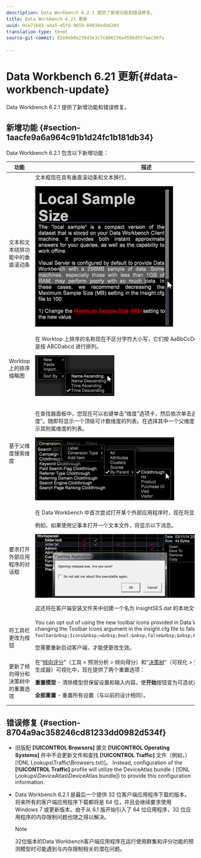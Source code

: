 ```yaml
---
description: Data Workbench 6.2.1 提供了新增功能和错误修复。
title: Data Workbench 6.21 更新
uuid: 0ce71b03-ada5-45fd-9659-0403bedbd2dd
translation-type: tm+mt
source-git-commit: 82e8eb0e239d3e3c7c686236a459bd557aec96fe

---
```



# Data Workbench 6.21 更新{#data-workbench-update}

Data Workbench 6.2.1 提供了新增功能和错误修复。

## 新增功能 {#section-1aacfe9a6a964c91b1d24fc1b181db34}

Data Workbench 6.2.1 包含以下新增功能：

<table id="table_E28A6D31E7D941F7A0C2048F0F0F7838"> 
 <thead> 
  <tr> 
   <th colname="col1" class="entry"> 功能 </th> 
   <th colname="col2" class="entry"> 描述 </th> 
  </tr> 
 </thead>
 <tbody> 
  <tr> 
   <td colname="col1"> 文本和文本绕排功能中的垂直滚动条 </td> 
   <td colname="col2"> 文本框现在具有垂直滚动条和文本换行。 <p> <img placement="break" id="image_73F372819A2D4FB292402AC13E5196B9" src="assets/scroll_bar.png" /> </p> </td> 
  </tr> 
  <tr> 
   <td colname="col1"> Worktop 上的排序缩略图 </td> 
   <td colname="col2"> 在 Worktop 上排序的名称现在不区分字符大小写，它们按 AaBbCcDd 字母顺序进行排列，而不是按 ABCDabcd 进行排列。 <p> <img placement="break" id="image_DD98A3BEC0EC44EB82D877238F02F588" src="assets/sort_by_621.png" /> </p> </td> 
  </tr> 
  <tr> 
   <td colname="col1"> 基于父维度搜索维度 </td> 
   <td colname="col2"> <p>在查找器面板中，您现在可以右键单击“维度”选项卡，然后依次单击选择“维度类型”&gt;“按父维度”。随即将显示一个顶级可计数维度的列表。在选择其中一个父维度之后，将会在搜索结果中显示其附属维度的列表。 </p> <img placement="break" id="image_9C74DDC5FC0448F5A039B97CE7DAD420" src="assets/dim_parent_621.png" /> </td> 
  </tr> 
  <tr> 
   <td colname="col1"> 要求打开外部应用程序的对话框 </td> 
   <td colname="col2"> <p>在 Data Workbench 中首次尝试打开某个外部应用程序时，现在将显示一个对话框。 </p> <p>例如，如果使用记事本打开一个文本文件，将显示以下消息。 </p> <img placement="break" id="image_B4F2EB65B8ED4A5F97BF627E41F6E3E8" src="assets/open_exe_621.png" /> <p>这还将在客户端安装文件夹中创建一个名为 <span class="filepath">InsightSES.dat</span> 的本地文件。 </p> </td> 
  </tr> 
  <tr> 
   <td colname="col1"> 将工具栏更改为按钮 </td> 
   <td colname="col2"> You can opt out of using the new toolbar icons provided in Data Workbench 6.2. by changing the <span class="filepath"> Toolbar Icons </span> argument in the <span class="filepath"> insight.cfg </span> file to <span class="filepath"> false </span>. <code> Toolbar&amp;nbsp;Icons&amp;nbsp;=&amp;nbsp;bool:&amp;nbsp;false&amp;nbsp;&amp;nbsp;&amp;nbsp;&amp;nbsp;&amp;nbsp;&amp;nbsp; </code> <p>您需要重新启动客户端，才能使更改生效。 </p> </td> 
  </tr> 
  <tr> 
   <td colname="col1"> 更新了倾向得分和决策树中的重置选项 </td> 
   <td colname="col2"> 在“<a href="https://docs.adobe.com/content/help/en/data-workbench/using/client/analysis-visualizations/visitor-propensity/c-visitor-propensity.html" format="http" scope="external">倾向评分</a>”（<span class="filepath">工具 &gt; 预测分析 &gt; 倾向得分</span>）和“<a href="https://docs.adobe.com/content/help/en/data-workbench/using/client/analysis-visualizations/decision-trees/c-decision-trees.html" format="http" scope="external">决策树</a>”（<span class="filepath">可视化 &gt; 预测分析 &gt; 分类 &gt; 决策树生成器</span>）可视化中，现在提供了两个重置选项： <p><b>重置模型</b> - 清除模型但保留设置和输入内容。使<b>开始</b>按钮变为可选状态。 </p> <p><b>全部重置</b> - 重置所有设置（与以前的设计相同）。 </p> </td> 
  </tr> 
 </tbody> 
</table>

## 错误修复 {#section-8704a9ac358246cd81233dd0982d534f}

* 旧版配 **[!UICONTROL Browsers]** 置文 **[!UICONTROL Operating Systems]** 件中不会更新文件和查找 **[!UICONTROL Traffic]** 文件（例如，） [!DNL Lookups\Traffic\Browsers.txt)]。 Instead, configuration of the **[!UICONTROL Traffic]** profile will utilize the DeviceAtlas bundle ( [!DNL Lookups\DeviceAtlas\DeviceAtlas.bundle]) to provide this configuration information.
* Data Workbench 6.2.1 是最后一个提供 32 位客户端应用程序下载的版本。将来所有的客户端应用程序下载都将是 64 位，并且会继续要求使用 Windows 7 或更新版本。由于从 6.1 版开始引入了 64 位应用程序，32 位应用程序的内存限制问题也随之得以解决。

   >[!NOTE]
   >
   >32位版本的Data Workbench客户端应用程序在运行使用群集和评分功能的预测模型时可能遇到与内存限制相关的潜在问题。

